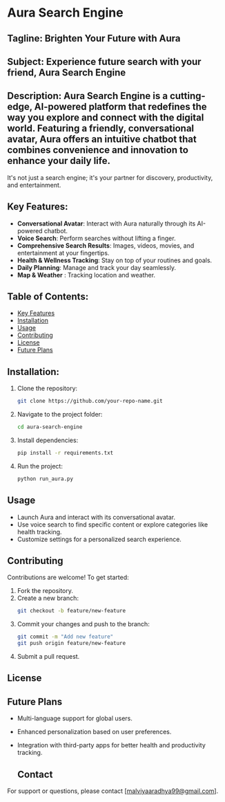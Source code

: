 # Aura Search Engine

## Tagline: Brighten Your Future with Aura

## Subject: Experience future search with your friend, Aura Search Engine

## Description: Aura Search Engine is a cutting-edge, AI-powered platform that redefines the way you explore and connect with the digital world. Featuring a friendly, conversational avatar, Aura offers an intuitive chatbot that combines convenience and innovation to enhance your daily life.

It's not just a search engine; it's your partner for discovery, productivity, and entertainment.

## Key Features:

- **Conversational Avatar**: Interact with Aura naturally through its AI-powered chatbot.
- **Voice Search**: Perform searches without lifting a finger.
- **Comprehensive Search Results**: Images, videos, movies, and entertainment at your fingertips.
- **Health & Wellness Tracking**: Stay on top of your routines and goals.
- **Daily Planning**: Manage and track your day seamlessly.
- **Map & Weather** : Tracking location and weather.


## Table of Contents:

- [Key Features](#key-features)
- [Installation](#installation)
- [Usage](#usage)
- [Contributing](#contributing)
- [License](#license)
- [Future Plans](#future-plans)


## Installation:

1. Clone the repository:
    ```bash
    git clone https://github.com/your-repo-name.git  
    ```
2. Navigate to the project folder:
    ```bash
    cd aura-search-engine  
    ```
3. Install dependencies:
    ```bash
    pip install -r requirements.txt  
    ```
4. Run the project:
    ```bash
    python run_aura.py  
    ```

## Usage

- Launch Aura and interact with its conversational avatar.
- Use voice search to find specific content or explore categories like health tracking.
- Customize settings for a personalized search experience.

## Contributing

Contributions are welcome! To get started:

1. Fork the repository.
2. Create a new branch:
    ```bash
    git checkout -b feature/new-feature  
    ```
3. Commit your changes and push to the branch:
    ```bash
    git commit -m "Add new feature"  
    git push origin feature/new-feature  
    ```
4. Submit a pull request.

## License


## Future Plans

- Multi-language support for global users.
- Enhanced personalization based on user preferences.
- Integration with third-party apps for better health and productivity tracking.

  ## Contact

For support or questions, please contact [malviyaaradhya99@gmail.com].
